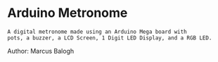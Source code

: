 # Arduino Metronome
	A digital metronome made using an Arduino Mega board with
    pots, a buzzer, a LCD Screen, 1 Digit LED Display, and a RGB LED.
               
Author: Marcus Balogh
